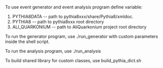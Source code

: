 To use event generator and event analysis program define variable:

1. PYTHIA8DATA     -- path to pythia8xxx/share/Pythia8/xmldoc.
2. PYTHIA8         -- path to pythia8xxx root directory
3. ALI_QUARKONIUM  -- path to AliQuarkonium project root directory

To run the generator program, use ./run_generator with custom parameters inside
the shell script.

To run the analysis program, use ./run_analysis

To build shared library for custom classes, use build_pythia_dict.sh
